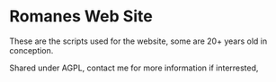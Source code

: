 # Romanes Web Site
These are the scripts used for the website, some are 20+ years old in conception.

Shared under AGPL, contact me for more information if interrested,
